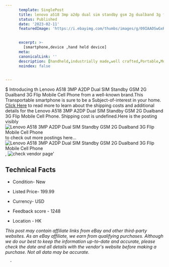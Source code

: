 ```yaml
---
      template: SinglePost
      title: lenovo a518 3mp a2dp dual sim standby gsm 2g dualband 3g flip mobile cell phone
      status: Published
      date: '2023-02-11'
      featuredImage: 'https://i.ebayimg.com/thumbs/images/g/09IAAOSwGxRg0X8v/s-l225.jpg'
       

      excerpt: >-
        [smartphone,device ,hand held device]
      meta:
      canonicalLink: ''
      description: [handheld,industrially made,well crafted,Portable,Mobile,Compact,Convenient,Lightweight,Maneuverable,Man-portable,Miniature,Carriable,Hand-held,Light,Holdable,Transportable,Mobile device,Pocket-sized,On-the-go,Wireless,Cordless,Compact size,Convenient size, smartphone,device ,hand held device]
      noindex: false
      

---
```

$
      Introducing th Lenovo A518 3MP A2DP Dual SIM Standby GSM 2G Dualband 3G Flip Mobile Cell Phone from a well-known brand.This Transportable smartphone is sure to be a Subject-of-interest in your home. [Click Here](https://www.ebay.com/itm/114860967699?hash=item1abe3f4713%3Ag%3A09IAAOSwGxRg0X8v&mkevt=1&mkcid=1&mkrid=711-53200-19255-0&campid=%253CePNCampaignId%253E&customid=%253CreferenceId%253E&toolid=10049) to read more to learn about the shipping costs and additional details for the Lenovo A518 3MP A2DP Dual SIM Standby GSM 2G Dualband 3G Flip Mobile Cell Phone. Shipping cost is undefined.Here is the posting visibly ![Lenovo A518 3MP A2DP Dual SIM Standby GSM 2G Dualband 3G Flip Mobile Cell Phone](https://i.ebayimg.com/thumbs/images/g/09IAAOSwGxRg0X8v/s-l225.jpg) to check out more postings here... ![Lenovo A518 3MP A2DP Dual SIM Standby GSM 2G Dualband 3G Flip Mobile Cell Phone](https://i.ebayimg.com/images/g/09IAAOSwGxRg0X8v/s-l640.jpg), ![check vendor page](https://origin-galleryplus.ebayimg.com/ws/web/114860967699_2_0_1/225x225.jpg,https://origin-galleryplus.ebayimg.com/ws/web/114860967699_3_0_1/225x225.jpg,https://origin-galleryplus.ebayimg.com/ws/web/114860967699_4_0_1/225x225.jpg,https://origin-galleryplus.ebayimg.com/ws/web/114860967699_5_0_1/225x225.jpg,https://origin-galleryplus.ebayimg.com/ws/web/114860967699_6_0_1/225x225.jpg,https://origin-galleryplus.ebayimg.com/ws/web/114860967699_7_0_1/225x225.jpg,https://origin-galleryplus.ebayimg.com/ws/web/114860967699_8_0_1/225x225.jpg,https://origin-galleryplus.ebayimg.com/ws/web/114860967699_9_0_1/225x225.jpg,https://origin-galleryplus.ebayimg.com/ws/web/114860967699_10_0_1/225x225.jpg,https://origin-galleryplus.ebayimg.com/ws/web/114860967699_11_0_1/225x225.jpg)'

      

 ## Technical Facts 



     
      

 - Condition- New 


      

 - Listed Price- 199.99 


      

 - Currency- USD 


      

 - Feedback score - 1248 


      

 - Location - HK 


      
      

 *_This post may contain affiliate links from eBay and other third-party websites. As an eBay affiliate, we earn from qualifying purchases. Although we do our best to keep the information up-to-date and accurate, please check the date and all details with the vendor's website before making a purchase. Not all data may be accurate._*




      -
